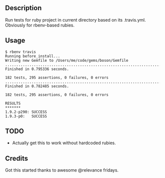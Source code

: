 ## Description

Run tests for ruby project in current directory based on its .travis.yml. Obviously for rbenv-based rubies.

## Usage

    $ rbenv travis
    Running before_install...
    Writing new Gemfile to /Users/me/code/gems/boson/Gemfile
    ......................................................................................................................................................................................
    Finished in 0.795336 seconds.

    182 tests, 295 assertions, 0 failures, 0 errors
    ......................................................................................................................................................................................
    Finished in 0.782485 seconds.

    182 tests, 295 assertions, 0 failures, 0 errors

    RESULTS
    *******
    1.9.2-p290: SUCCESS
    1.9.3-p0:   SUCCESS


## TODO

* Actually get this to work without hardcoded rubies.

## Credits

Got this started thanks to awesome @relevance fridays.
